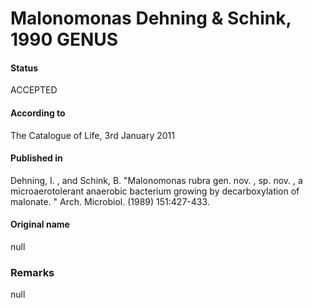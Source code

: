 Malonomonas Dehning & Schink, 1990 GENUS
=======

#### Status
ACCEPTED

#### According to
The Catalogue of Life, 3rd January 2011

#### Published in
Dehning, I. , and Schink, B. "Malonomonas rubra gen. nov. , sp. nov. , a microaerotolerant anaerobic bacterium growing by decarboxylation of malonate. " Arch. Microbiol. (1989) 151:427-433.

#### Original name
null

### Remarks
null